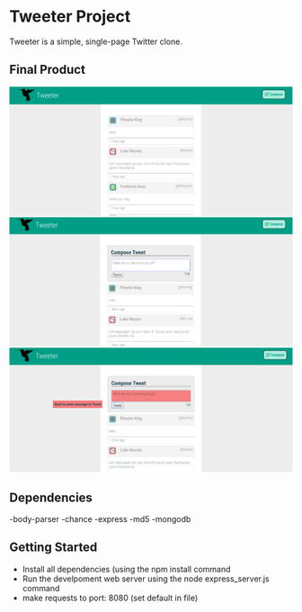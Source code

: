 # Tweeter Project

Tweeter is a simple, single-page Twitter clone.


## Final Product

!["Main Page"](https://github.com/darrenpicard25/tweeter/blob/master/docs/main_page.png?raw=true)
!["Tweet Box"](https://github.com/darrenpicard25/tweeter/blob/master/docs/tweetBox.png?raw=true)
!["Error Message for inproper Tweet"](https://github.com/darrenpicard25/tweeter/blob/master/docs/improperTweets.png?raw=true)


## Dependencies

-body-parser
-chance
-express
-md5
-mongodb

## Getting Started

- Install all dependencies (using the npm install command
- Run the develpoment web server using the node express_server.js command
- make requests to port: 8080 (set default in file)